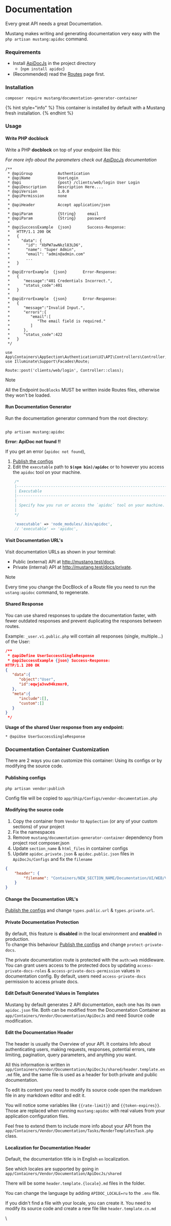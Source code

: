 # Documentation

Every great API needs a great Documentation.

Mustang makes writing and generating documentation very easy with the `php artisan mustang:apidoc` command.

### Requirements[​](https://apiato.io/docs/pacakges/documentation#requirements) <a href="#requirements" id="requirements"></a>

* Install [ApiDocJs](https://apidocjs.com/) in the project directory
  * (`npm install apidoc`)
* (Recommended) read the [Routes](../components/main-components/routes.md) page first.

### Installation[​](https://apiato.io/docs/pacakges/documentation#installation) <a href="#installation" id="installation"></a>

```
composer require mustang/documentation-generator-container
```

{% hint style="info" %}
This container is installed by default with a Mustang fresh installation.
{% endhint %}

### Usage[​](https://apiato.io/docs/pacakges/documentation#usage) <a href="#usage" id="usage"></a>

#### Write PHP **docblock**[​](https://apiato.io/docs/pacakges/documentation#write-php-docblock) <a href="#write-php-docblock" id="write-php-docblock"></a>

Write a PHP **docblock** on top of your endpoint like this:

_For more info about the parameters check out_ [_ApiDocJs_](https://apidocjs.com/#install) _documentation_

```
/**
 * @apiGroup           Authentication
 * @apiName            UserLogin
 * @api                {post} /clients/web/login User Login
 * @apiDescription     Description Here....
 * @apiVersion         1.0.0
 * @apiPermission      none
 *
 * @apiHeader          Accept application/json
 *
 * @apiParam           {String}     email
 * @apiParam           {String}     password
 *
 * @apiSuccessExample  {json}       Success-Response:
 *   HTTP/1.1 200 OK
 *   {
 *     "data": {
 *       "id": "XbPW7awNkzl83LD6",
 *       "name": "Super Admin",
 *       "email": "admin@admin.com"
 *       ...
 *   }
 *
 * @apiErrorExample  {json}       Error-Response:
 *   {
 *      "message":"401 Credentials Incorrect.",
 *      "status_code":401
 *   }
 *
 * @apiErrorExample  {json}       Error-Response:
 *   {
 *      "message":"Invalid Input.",
 *      "errors":{
 *         "email":[
 *            "The email field is required."
 *         ]
 *      },
 *      "status_code":422
 *   }
 */

use App\Containers\AppSection\Authentication\UI\API\Controllers\Controller;
use Illuminate\Support\Facades\Route;

Route::post('clients/web/login', Controller::class);
```

Note

All the Endpoint `DocBlocks` MUST be written inside Routes files, otherwise they won't be loaded.

#### Run Documentation Generator[​](https://apiato.io/docs/pacakges/documentation#run-documentation-generator) <a href="#run-documentation-generator" id="run-documentation-generator"></a>

Run the documentation generator command from the root directory:

```

php artisan mustang:apidoc

```

**Error: ApiDoc not found !!**[**​**](https://apiato.io/docs/pacakges/documentation#error-apidoc-not-found-)

If you get an error (`apidoc not found`),

1. [Publish the configs](documentation.md#publishing-configs)
2. Edit the `executable` path to **`$(npm bin)/apidoc`** or to however you access the `apidoc` tool on your machine.

```php
    /*
    |--------------------------------------------------------------------------
    | Executable
    |--------------------------------------------------------------------------
    |
    | Specify how you run or access the `apidoc` tool on your machine.
    |
    */

    'executable' => 'node_modules/.bin/apidoc',
    // 'executable' => 'apidoc',
```

#### Visit Documentation URL's[​](https://apiato.io/docs/pacakges/documentation#visit-docs-urls) <a href="#visit-docs-urls" id="visit-docs-urls"></a>

Visit documentation URLs as shown in your terminal:

* Public (external) API at http://mustang.test/docs.
* Private (internal) API at http://mustang.test/docs/private.

Note

Every time you change the DocBlock of a Route file you need to run the `ustang:apidoc` command, to regenerate.

#### Shared Response[​](https://apiato.io/docs/pacakges/documentation#shared-response) <a href="#shared-response" id="shared-response"></a>

You can use shared responses to update the documentation faster, with fewer outdated responses and prevent duplicating the responses between routes.

Example: `_user.v1.public.php` will contain all responses (single, multiple...) of the User:

```json
/**
 * @apiDefine UserSuccessSingleResponse
 * @apiSuccessExample {json} Success-Response:
HTTP/1.1 200 OK
{
   "data":{
      "object":"User",
      "id":eqwja3vw94kzmxr0,
   },
   "meta":{
      "include":[],
      "custom":[]
   }
}
 */
```

**Usage of the shared User response from any endpoint:**

```
* @apiUse UserSuccessSingleResponse
```

### Documentation Container Customization[​](https://apiato.io/docs/pacakges/documentation#documentation-customization) <a href="#documentation-customization" id="documentation-customization"></a>

There are 2 ways you can customize this container: Using its configs or by modifying the source code.

#### Publishing configs[​](https://apiato.io/docs/pacakges/documentation#publishing-configs) <a href="#publishing-configs" id="publishing-configs"></a>

```
php artisan vendor:publish
```

Config file will be copied to `app/Ship/Configs/vendor-documentation.php`

#### Modifying the source code[​](https://apiato.io/docs/pacakges/documentation#modify-code) <a href="#modify-code" id="modify-code"></a>

1. Copy the container from `Vendor` to `AppSection` (or any of your custom sections) of your project
2. Fix the namespaces
3. Remove `mustang/documentation-generator-container` dependency from project root composer.json
4. Update `section_name` & `html_files` in container configs
5. Update `apidoc.private.json` & `apidoc.public.json` files in `ApiDocJs/Configs` and fix the `filename`

```json
{
    "header": {
        "filename": "Containers/NEW_SECTION_NAME/Documentation/UI/WEB/Views/documentation/header.md"
    }
}
```

#### Change the Documentation URL's[​](https://apiato.io/docs/pacakges/documentation#change-the-documentations-urls) <a href="#change-the-documentations-urls" id="change-the-documentations-urls"></a>

[Publish the configs](documentation.md#publishing-configs) and change `types.public.url` & `types.private.url`.

#### Private Documentation Protection[​](https://apiato.io/docs/pacakges/documentation#private-docs-protection) <a href="#private-docs-protection" id="private-docs-protection"></a>

By default, this feature is **disabled** in the local environment and **enabled** in production.\
To change this behaviour [Publish the configs](documentation.md#publishing-configs) and change `protect-private-docs`.

The private documentation route is protected with the `auth:web` middleware. You can grant users access to the protected docs by updating `access-private-docs-roles` & `access-private-docs-permission` values in documentation config. By default, users need `access-private-docs` permission to access private docs.

#### Edit Default Generated Values in Templates[​](https://apiato.io/docs/pacakges/documentation#edit-default-generated-values-in-templates) <a href="#edit-default-generated-values-in-templates" id="edit-default-generated-values-in-templates"></a>

Mustang by default generates 2 API documentation, each one has its own `apidoc.json` file. Both can be modified from the Documentation Container as `app/Containers/Vendor/Documentation/ApiDocJs` and need Source code modification.

#### Edit the Documentation Header[​](https://apiato.io/docs/pacakges/documentation#edit-the-documentation-header) <a href="#edit-the-documentation-header" id="edit-the-documentation-header"></a>

The header is usually the Overview of your API. It contains Info about authenticating users, making requests, responses, potential errors, rate limiting, pagination, query parameters, and anything you want.

All this information is written in `app/Containers/Vendor/Documentation/ApiDocJs/shared/header.template.en.md` file, and the same file is used as a header for both private and public documentation.

To edit its content you need to modify its source code open the markdown file in any markdown editor and edit it.

You will notice some variables like `{{rate-limit}}` and `{{token-expires}}`. Those are replaced when running `mustang:apidoc` with real values from your application configuration files.

Feel free to extend them to include more info about your API from the `app/Containers/Vendor/Documentation/Tasks/RenderTemplatesTask.php` class.

#### Localization for Documentation Header[​](https://apiato.io/docs/pacakges/documentation#localization-for-documentation-header) <a href="#localization-for-documentation-header" id="localization-for-documentation-header"></a>

Default, the documentation title is in English `en` localization.

See which locales are supported by going in `app/Containers/Vendor/Documentation/ApiDocJs/shared`

There will be some `header.template.{locale}.md` files in the folder.

You can change the language by adding `APIDOC_LOCALE=ru` to the `.env` file.

If you didn't find a file with your locale, you can create it. You need to modify its source code and create a new file like `header.template.cn.md`

\
